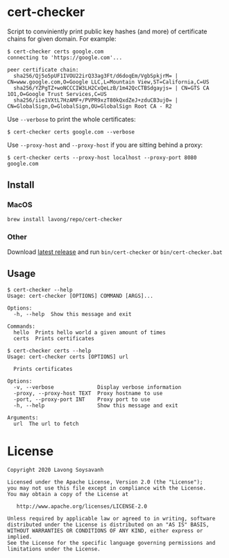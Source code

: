 # cert-checker

Script to conviniently print public key hashes (and more) of certificate chains for given domain. For example:

```
$ cert-checker certs google.com
connecting to 'https://google.com'...

peer certificate chain:
  sha256/Qj5o5pUF1IVOU22irQ33ag3Ft/d6doqEm/VgbSpkjrM= | CN=www.google.com,O=Google LLC,L=Mountain View,ST=California,C=US
  sha256/YZPgTZ+woNCCCIW3LH2CxQeLzB/1m42QcCTBSdgayjs= | CN=GTS CA 1O1,O=Google Trust Services,C=US
  sha256/iie1VXtL7HzAMF+/PVPR9xzT80kQxdZeJ+zduCB3uj0= | CN=GlobalSign,O=GlobalSign,OU=GlobalSign Root CA - R2
```

Use `--verbose` to print the whole certificates:

```
$ cert-checker certs google.com --verbose
```

Use `--proxy-host` and `--proxy-host` if you are sitting behind a proxy:
```
$ cert-checker certs --proxy-host localhost --proxy-port 8080 google.com
```

## Install

### MacOS
```
brew install lavong/repo/cert-checker
```
### Other

Download [latest release](https://github.com/lavong/cert-checker/releases/latest) and run `bin/cert-checker` or `bin/cert-checker.bat`

## Usage

```
$ cert-checker --help
Usage: cert-checker [OPTIONS] COMMAND [ARGS]...

Options:
  -h, --help  Show this message and exit

Commands:
  hello  Prints hello world a given amount of times
  certs  Prints certificates
```

```
$ cert-checker certs --help
Usage: cert-checker certs [OPTIONS] url

  Prints certificates

Options:
  -v, --verbose              Display verbose information
  -proxy, --proxy-host TEXT  Proxy hostname to use
  -port, --proxy-port INT    Proxy port to use
  -h, --help                 Show this message and exit

Arguments:
  url  The url to fetch
```

# License

    Copyright 2020 Lavong Soysavanh

    Licensed under the Apache License, Version 2.0 (the "License");
    you may not use this file except in compliance with the License.
    You may obtain a copy of the License at

       http://www.apache.org/licenses/LICENSE-2.0

    Unless required by applicable law or agreed to in writing, software
    distributed under the License is distributed on an "AS IS" BASIS,
    WITHOUT WARRANTIES OR CONDITIONS OF ANY KIND, either express or implied.
    See the License for the specific language governing permissions and
    limitations under the License.

